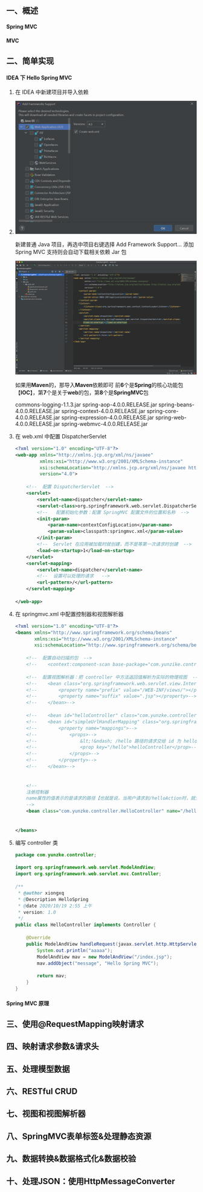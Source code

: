 ## 一、概述

#### Spring MVC



#### MVC



## 二、简单实现

#### IDEA 下 Hello Spring MVC

1. 在 IDEA 中新建项目并导入依赖

2. <img src="../../images/image-20201019125806311.png" alt="image-20201019125806311" style="zoom:50%;" />

   新建普通 Java 项目，再选中项目右键选择 Add Framework Support...  添加 Spring MVC 支持则会自动下载相关依赖 Jar 包

   <img src="../../images/image-20201018235852892.png" alt="image-20201018235852892" style="zoom:50%;" />

   如果用**Maven**的，那导入**Maven**依赖即可 前**6**个是**Spring**的核心功能包【**IOC**】，第**7**个是关于**web**的包，第**8**个是**SpringMVC**包

   commons-logging-1.1.3.jar
   spring-aop-4.0.0.RELEASE.jar
   spring-beans-4.0.0.RELEASE.jar
   spring-context-4.0.0.RELEASE.jar
   spring-core-4.0.0.RELEASE.jar
   spring-expression-4.0.0.RELEASE.jar 
   spring-web-4.0.0.RELEASE.jar
   spring-webmvc-4.0.0.RELEASE.jar

3. 在 web.xml 中配置 DispatcherServlet

   ```xml
   <?xml version="1.0" encoding="UTF-8"?>
   <web-app xmlns="http://xmlns.jcp.org/xml/ns/javaee"
            xmlns:xsi="http://www.w3.org/2001/XMLSchema-instance"
            xsi:schemaLocation="http://xmlns.jcp.org/xml/ns/javaee http://xmlns.jcp.org/xml/ns/javaee/web-app_4_0.xsd"
            version="4.0">
   
       <!--  配置 DispatcherServlet  -->
       <servlet>
           <servlet-name>dispatcher</servlet-name>
           <servlet-class>org.springframework.web.servlet.DispatcherServlet</servlet-class>
           <!--   配置初始化参数：配置 SpringMVC 配置文件的位置和名称  -->
           <init-param>
               <param-name>contextConfigLocation</param-name>
               <param-value>classpath:springmvc.xml</param-value>
           </init-param>
           <!--  Servlet 在应用被加载时就创建，而不是等第一次请求时创建  -->
           <load-on-startup>1</load-on-startup>
       </servlet>
       <servlet-mapping>
           <servlet-name>dispatcher</servlet-name>
           <!--  设置可以处理的请求   -->
           <url-pattern>/</url-pattern>
       </servlet-mapping>
   
   </web-app>
   ```

4. 在 springmvc.xml 中配置控制器和视图解析器

   ```xml
   <?xml version="1.0" encoding="UTF-8"?>
   <beans xmlns="http://www.springframework.org/schema/beans"
          xmlns:xsi="http://www.w3.org/2001/XMLSchema-instance"
          xsi:schemaLocation="http://www.springframework.org/schema/beans http://www.springframework.org/schema/beans/spring-beans.xsd http://www.springframework.org/schema/context https://www.springframework.org/schema/context/spring-context.xsd http://www.springframework.org/schema/mvc https://www.springframework.org/schema/mvc/spring-mvc.xsd">
   
       <!--  配置自动扫描的包  -->
       <!--    <context:component-scan base-package="com.yunzike.controller"/>-->
   
       <!--  配置视图解析器：把 controller 中方法返回值解析为实际的物理视图  -->
       <!--    <bean class="org.springframework.web.servlet.view.InternalResourceViewResolver">-->
       <!--        <property name="prefix" value="/WEB-INF/views/"></property>-->
       <!--        <property name="suffix" value=".jsp"></property>-->
       <!--    </bean>-->
   
       <!--    <bean id="helloController" class="com.yunzke.controller.HelloController"></bean>-->
       <!--    <bean id="simpleUrlHandlerMapping" class="org.springframework.web.servlet.handler.SimpleUrlHandlerMapping">-->
       <!--        <property name="mappings">-->
       <!--            <props>-->
       <!--                &lt;!&ndash; /hello 路径的请求交给 id 为 helloController 的控制器处理&ndash;&gt;-->
       <!--                <prop key="/hello">helloController</prop>-->
       <!--            </props>-->
       <!--        </property>-->
       <!--    </bean>-->
   
   
       <!--
       注册控制器
       name属性的值表示的是请求的路径【也就是说，当用户请求到/helloAction时，就交由 HelloAction类进行处理】
       -->
       <bean class="com.yunzke.controller.HelloController" name="/hello"></bean>
   
   
   </beans>
   ```

5. 编写 controller 类

   ```java
   package com.yunzke.controller;
   
   import org.springframework.web.servlet.ModelAndView;
   import org.springframework.web.servlet.mvc.Controller;
   
   /**
    * @author xiongxq
    * @Description HelloSpring
    * @date 2020/10/19 2:55 上午
    * version: 1.0
    */
   public class HelloController implements Controller {
   
       @Override
       public ModelAndView handleRequest(javax.servlet.http.HttpServletRequest httpServletRequest, javax.servlet.http.HttpServletResponse httpServletResponse) throws Exception {
           System.out.println("aaaaa");
           ModelAndView mav = new ModelAndView("/index.jsp");
           mav.addObject("message", "Hello Spring MVC");
   
           return mav;
       }
   }
   ```

#### Spring MVC 原理





## 三、使用@RequestMapping映射请求



## 四、映射请求参数&请求头



## 五、处理模型数据







## 六、RESTful CRUD



## 七、视图和视图解析器



## 八、SpringMVC表单标签&处理静态资源



## 九、数据转换&数据格式化&数据校验



## 十、处理JSON：使用HttpMessageConverter


